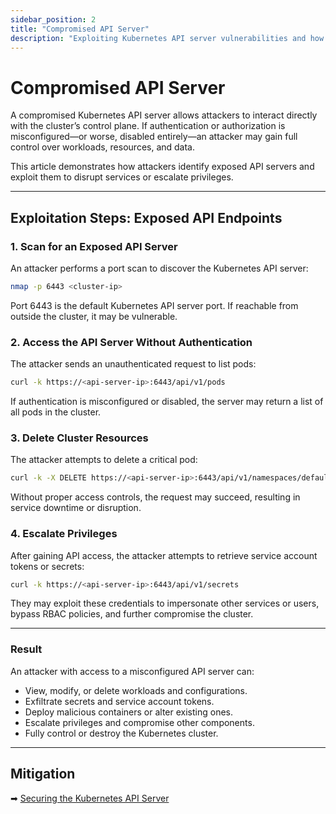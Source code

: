 ```yaml
---
sidebar_position: 2
title: "Compromised API Server"
description: "Exploiting Kubernetes API server vulnerabilities and how attackers gain unauthorized access."
---
```


# Compromised API Server

A compromised Kubernetes API server allows attackers to interact directly with the cluster’s control plane. If authentication or authorization is misconfigured—or worse, disabled entirely—an attacker may gain full control over workloads, resources, and data.

This article demonstrates how attackers identify exposed API servers and exploit them to disrupt services or escalate privileges.

---

## Exploitation Steps: Exposed API Endpoints

### 1. Scan for an Exposed API Server

An attacker performs a port scan to discover the Kubernetes API server:

```bash
nmap -p 6443 <cluster-ip>
```

Port 6443 is the default Kubernetes API server port. If reachable from outside the cluster, it may be vulnerable.

### 2. Access the API Server Without Authentication

The attacker sends an unauthenticated request to list pods:

```bash
curl -k https://<api-server-ip>:6443/api/v1/pods
```

If authentication is misconfigured or disabled, the server may return a list of all pods in the cluster.

### 3. Delete Cluster Resources

The attacker attempts to delete a critical pod:

```bash
curl -k -X DELETE https://<api-server-ip>:6443/api/v1/namespaces/default/pods/victim-pod
```

Without proper access controls, the request may succeed, resulting in service downtime or disruption.

### 4. Escalate Privileges

After gaining API access, the attacker attempts to retrieve service account tokens or secrets:

```bash
curl -k https://<api-server-ip>:6443/api/v1/secrets
```

They may exploit these credentials to impersonate other services or users, bypass RBAC policies, and further compromise the cluster.

---

### Result

An attacker with access to a misconfigured API server can:

- View, modify, or delete workloads and configurations.
- Exfiltrate secrets and service account tokens.
- Deploy malicious containers or alter existing ones.
- Escalate privileges and compromise other components.
- Fully control or destroy the Kubernetes cluster.

---

## Mitigation

➡ [Securing the Kubernetes API Server](/docs/best_practices/cluster_setup_and_hardening/api_server_security/compromised_api_server_mitigation)

